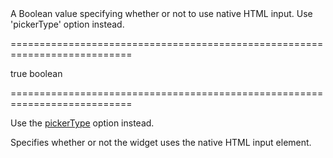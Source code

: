 <!--**
/*-------------------------------------------
    Auto-generated file. Do not modify.
-------------------------------------------

**-->
<!--d-->A Boolean value specifying whether or not to use native HTML input.<!--/d-->
<!--dep-->Use 'pickerType' option instead.<!--/dep-->
===========================================================================
<!--default-->true<!--/default-->
<!--type-->boolean<!--/type-->
===========================================================================

<!--deprecated-->
Use the [pickerType](/Documentation/ApiReference/UI_Widgets/dxDateBox/Configuration/#pickerType) option instead.
<!--/deprecated-->

<!--shortDescription-->
Specifies whether or not the widget uses the native HTML input element.
<!--/shortDescription-->

<!--fullDescription-->

<!--/fullDescription-->